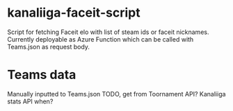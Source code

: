 # kanaliiga-faceit-script
Script for fetching Faceit elo with list of steam ids or faceit nicknames.
Currently deployable as Azure Function which can be called with Teams.json as request body.

# Teams data
Manually inputted to Teams.json
TODO, get from Toornament API? Kanaliiga stats API when?
